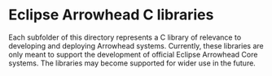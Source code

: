 # Eclipse Arrowhead C libraries

Each subfolder of this directory represents a C library of relevance to
developing and deploying Arrowhead systems. Currently, these libraries are
only meant to support the development of official Eclipse Arrowhead Core
systems. The libraries may become supported for wider use in the future.

